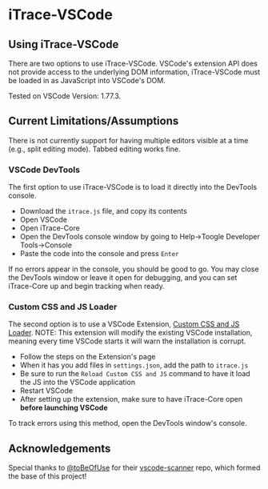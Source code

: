 # iTrace-VSCode

## Using iTrace-VSCode
There are two options to use iTrace-VSCode. VSCode's extension API does not provide access to the underlying DOM information, iTrace-VSCode must be loaded in as JavaScript into VSCode's DOM.

Tested on VSCode Version: 1.77.3.

## Current Limitations/Assumptions
There is not currently support for having multiple editors visible at a time (e.g., split editing mode).  Tabbed editing works fine.

### VSCode DevTools
The first option to use iTrace-VSCode is to load it directly into the DevTools console.

* Download the `itrace.js` file, and copy its contents
* Open VSCode
* Open iTrace-Core
* Open the DevTools console window by going to Help->Toogle Developer Tools->Console
* Paste the code into the console and press `Enter`

If no errors appear in the console, you should be good to go. You may close the DevTools window or leave it open for debugging, and you can set iTrace-Core up and begin tracking when ready.

### Custom CSS and JS Loader
The second option is to use a VSCode Extension, [Custom CSS and JS Loader](https://marketplace.visualstudio.com/items?itemName=be5invis.vscode-custom-css).  NOTE: This extension will modify the existing VSCode installation, meaning every time VSCode starts it will warn the installation is corrupt.

* Follow the steps on the Extension's page
* When it has you add files in `settings.json`, add the path to `itrace.js`
* Be sure to run the `Reload Custom CSS and JS` command to have it load the JS into the VSCode application
* Restart VSCode
* After setting up the extension, make sure to have iTrace-Core open **before launching VSCode**

To track errors using this method, open the DevTools window's console.

## Acknowledgements
Special thanks to [@toBeOfUse](https://github.com/toBeOfUse) for their [vscode-scanner](https://github.com/toBeOfUse/vscode-scanner) repo, which formed the base of this project!
